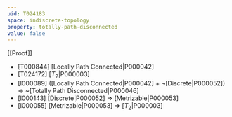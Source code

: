 ```yaml
---
uid: T024183
space: indiscrete-topology
property: totally-path-disconnected
value: false
---
```

[[Proof]]

* [T000844] [Locally Path Connected|P000042]
* [T024172] [$T_2$|P000003]
* [I000089] ([Locally Path Connected|P000042] + ~[Discrete|P000052]) => ~[Totally Path Disconnected|P000046]
* [I000143] [Discrete|P000052] => [Metrizable|P000053]
* [I000055] [Metrizable|P000053] => [$T_2$|P000003]

